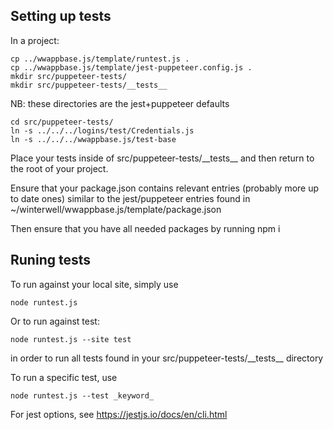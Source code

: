 
## Setting up tests

In a project:

	cp ../wwappbase.js/template/runtest.js .
	cp ../wwappbase.js/template/jest-puppeteer.config.js .
	mkdir src/puppeteer-tests/
	mkdir src/puppeteer-tests/__tests__

NB: these directories are the jest+puppeteer defaults

	cd src/puppeteer-tests/
	ln -s ../../../logins/test/Credentials.js
	ln -s ../../../wwappbase.js/test-base


Place your tests inside of src/puppeteer-tests/\_\_tests\_\_  and then return to the root of your project.

Ensure that your package.json contains relevant entries (probably more up to date ones) similar to 
the jest/puppeteer entries found in ~/winterwell/wwappbase.js/template/package.json

Then ensure that you have all needed packages by running npm i

## Runing tests

To run against your local site, simply use

	node runtest.js

Or to run against test:

	node runtest.js --site test

in order to run all tests found in your src/puppeteer-tests/\_\_tests\_\_ directory

To run a specific test, use

	node runtest.js --test _keyword_

For jest options, see https://jestjs.io/docs/en/cli.html

